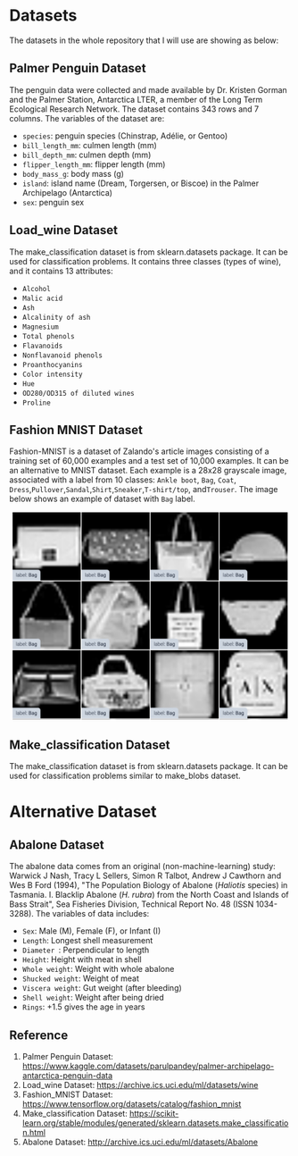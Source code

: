 # Datasets
The datasets in the whole repository that I will use are showing as below:

## Palmer Penguin Dataset
The penguin data were collected and made available by Dr. Kristen Gorman and the Palmer Station, Antarctica LTER, a member of the Long Term Ecological Research Network. The dataset contains 343 rows and 7 columns. The variables of the dataset are:
  - ```species```: penguin species (Chinstrap, Adélie, or Gentoo)
  - ```bill_length_mm```: culmen length (mm)
  - ```bill_depth_mm```: culmen depth (mm)
  - ```flipper_length_mm```: flipper length (mm)
  - ```body_mass_g```: body mass (g)
  - ```island```: island name (Dream, Torgersen, or Biscoe) in the Palmer Archipelago (Antarctica)
  - ```sex```: penguin sex

## Load_wine Dataset
The make_classification dataset is from sklearn.datasets package. It can be used for classification problems. It contains three classes (types of wine), and it contains 13 attributes:
 - ```Alcohol```
 - ```Malic acid```
 - ```Ash```
 -  ```Alcalinity of ash```  
 - ```Magnesium```
 - ```Total phenols```
 - ```Flavanoids```
 - ```Nonflavanoid phenols```
 - ```Proanthocyanins```
 - ```Color intensity```
 - ```Hue```
 - ```OD280/OD315 of diluted wines```
 - ```Proline```
 
## Fashion MNIST Dataset
Fashion-MNIST is a dataset of Zalando's article images consisting of a training set of 60,000 examples and a test set of 10,000 examples. It can be an alternative to MNIST dataset. Each example is a 28x28 grayscale image, associated with a label from 10 classes: ```Ankle boot```,  ```Bag```, ```Coat```,  ```Dress```,```Pullover```,```Sandal```,```Shirt```,```Sneaker```,```T-shirt/top```, and```Trouser```. The image below shows an example of dataset with ```Bag``` label.

<p align="center">
<img src="https://github.com/yw110-1/INDE-577/blob/main/Supervised%20Learning/Perceptron/image/bag.png" alt="bag" width="500"/>
</p>

## Make_classification Dataset
The make_classification dataset is from sklearn.datasets package. It can be used for classification problems similar to make_blobs dataset.

# Alternative Dataset

## Abalone Dataset
The abalone data comes from an original (non-machine-learning) study: Warwick J Nash, Tracy L Sellers, Simon R Talbot, Andrew J Cawthorn and Wes B Ford (1994), "The Population Biology of Abalone (_Haliotis_ species) in Tasmania. I. Blacklip Abalone (_H. rubra_) from the North Coast and Islands of Bass Strait", Sea Fisheries Division, Technical Report No. 48 (ISSN 1034-3288). The variables of data includes:
  - ```Sex```: Male (M), Female (F), or Infant (I)
  - ```Length```: Longest shell measurement
  - ```Diameter ```: Perpendicular to length
  - ```Height```: Height with meat in shell
  - ```Whole weight```: Weight with whole abalone
  - ```Shucked weight```: Weight of meat
  - ```Viscera weight```: Gut weight (after bleeding)
  - ```Shell weight```: Weight after being dried
  - ```Rings```: +1.5 gives the age in years

## Reference
1. Palmer Penguin Dataset: https://www.kaggle.com/datasets/parulpandey/palmer-archipelago-antarctica-penguin-data
2. Load_wine Dataset: https://archive.ics.uci.edu/ml/datasets/wine
3. Fashion_MNIST Dataset: https://www.tensorflow.org/datasets/catalog/fashion_mnist
4. Make_classification Dataset: https://scikit-learn.org/stable/modules/generated/sklearn.datasets.make_classification.html
5. Abalone Dataset: http://archive.ics.uci.edu/ml/datasets/Abalone
